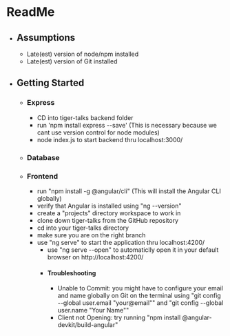 # ReadMe

* ## Assumptions
    * Late(est) version of node/npm installed
    * Late(est) version of Git installed

* ## Getting Started

    * ### Express
        * CD into tiger-talks backend folder
        * run 'npm install express --save' (This is necessary because we cant use version control for node  modules)
        * node index.js to start backend thru localhost:3000/

    * ### Database

    * ### Frontend
        * run "npm install -g @angular/cli" (This will install the Angular CLI globally)
        * verify that Angular is installed using "ng --version"
        * create a "projects" directory workspace to work in
        * clone down tiger-talks from the GitHub repository
        * cd into your tiger-talks directory
        * make sure you are on the right branch
        * use "ng serve" to start the application thru localhost:4200/
            * use "ng serve --open" to automaticlly open it in your default browser on http://localhost:4200/
            * #### Troubleshooting
                * Unable to Commit: you might have to configure your email and name globally on Git on the terminal using "git config --global user.email "your@email"" and "git config --global user.name "Your Name""
                * Client not Opening: try running "npm install @angular-devkit/build-angular"
